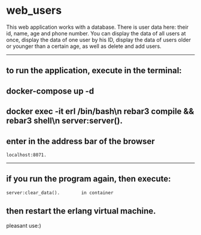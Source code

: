 web_users
==================================================
This web application works with a database. 
There is user data here: their id, name, age and phone number. 
You can display the data of all users at once, display the data of one user by his ID, display the data of users older or younger than a certain age, as well as delete and add users.

------------------------------------------------
to run the application, execute in the terminal:
------------------------------------------------ 

docker-compose up -d
------------------------------------------------

docker exec -it erl /bin/bash\n
rebar3 compile && rebar3 shell\n
server:server().
------------------------------------------------
enter in the address bar of the browser
------------------------------------------------

	localhost:8071.
------------------------------------------------
if you run the program again, then execute:
------------------------------------------------

	server:clear_data().		in container
	
then restart the erlang virtual machine.
------------------------------------------------


pleasant use:)
